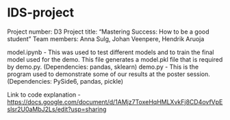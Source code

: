 # IDS-project
Project number: D3
Project title: “Mastering Success: How to be a good student”
Team members: Anna Sulg, Johan Veenpere, Hendrik Aruoja

model.ipynb - This was used to test different models and to train the final model used for the demo. This file generates a model.pkl file that is required by demo.py. (Dependencies: pandas, sklearn)
demo.py - This is the program used to demonstrate some of our results at the poster session. (Dependencies: PySide6, pandas, pickle)

Link to code explanation - https://docs.google.com/document/d/1AMjz7ToxeHqHMLXvkFj8CD4ovfVpEslsr2U0aMbJ2Ls/edit?usp=sharing 

